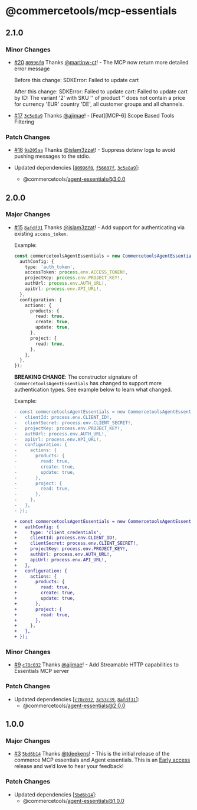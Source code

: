 # @commercetools/mcp-essentials

## 2.1.0

### Minor Changes

- [#20](https://github.com/commercetools/mcp-essentials/pull/20) [`80996f0`](https://github.com/commercetools/mcp-essentials/commit/80996f0469a23fba77c2ddaccfda397adc3884b6) Thanks [@martinw-ct](https://github.com/martinw-ct)! - The MCP now return more detailed error message

  Before this change:
  SDKError: Failed to update cart

  After this change:
  SDKError: Failed to update cart: Failed to update cart by ID: The variant '2' with SKU '<blah>' of product '<blah>' does not contain a price for currency 'EUR' country 'DE', all customer groups and all channels.

- [#17](https://github.com/commercetools/mcp-essentials/pull/17) [`3c5e8a9`](https://github.com/commercetools/mcp-essentials/commit/3c5e8a96d282135aa65d0cd02c208bb76b2d1cd7) Thanks [@ajimae](https://github.com/ajimae)! - [Feat][MCP-6] Scope Based Tools Filtering

### Patch Changes

- [#18](https://github.com/commercetools/mcp-essentials/pull/18) [`9a205aa`](https://github.com/commercetools/mcp-essentials/commit/9a205aae5289e712ebcc8241a161fbeb4caeabc8) Thanks [@islam3zzat](https://github.com/islam3zzat)! - Suppress dotenv logs to avoid pushing messages to the stdio.

- Updated dependencies [[`80996f0`](https://github.com/commercetools/mcp-essentials/commit/80996f0469a23fba77c2ddaccfda397adc3884b6), [`f56607f`](https://github.com/commercetools/mcp-essentials/commit/f56607fceb37af6f1d9c21585cf9241d722847e2), [`3c5e8a9`](https://github.com/commercetools/mcp-essentials/commit/3c5e8a96d282135aa65d0cd02c208bb76b2d1cd7)]:
  - @commercetools/agent-essentials@3.0.0

## 2.0.0

### Major Changes

- [#15](https://github.com/commercetools/mcp-essentials/pull/15) [`8afdf31`](https://github.com/commercetools/mcp-essentials/commit/8afdf317ec92397e5a4b51d87bf2936135d25941) Thanks [@islam3zzat](https://github.com/islam3zzat)! - Add support for authenticating via existing `access_token`.

  Example:

  ```ts
  const commercetoolsAgentEssentials = new CommercetoolsAgentEssentials({
    authConfig: {
      type: 'auth_token',
      accessToken: process.env.ACCESS_TOKEN!,
      projectKey: process.env.PROJECT_KEY!,
      authUrl: process.env.AUTH_URL!,
      apiUrl: process.env.API_URL!,
    },
    configuration: {
      actions: {
        products: {
          read: true,
          create: true,
          update: true,
        },
        project: {
          read: true,
        },
      },
    },
  });
  ```

  **BREAKING CHANGE**: The constructor signature of `CommercetoolsAgentEssentials` has changed to support more authentication types. See example below to learn what changed.

  Example:

  ```diff
  - const commercetoolsAgentEssentials = new CommercetoolsAgentEssentials({
  -   clientId: process.env.CLIENT_ID!,
  -   clientSecret: process.env.CLIENT_SECRET!,
  -   projectKey: process.env.PROJECT_KEY!,
  -   authUrl: process.env.AUTH_URL!,
  -   apiUrl: process.env.API_URL!,
  -   configuration: {
  -     actions: {
  -       products: {
  -         read: true,
  -         create: true,
  -         update: true,
  -       },
  -       project: {
  -         read: true,
  -       },
  -     },
  -   },
  - });

  + const commercetoolsAgentEssentials = new CommercetoolsAgentEssentials({
  +   authConfig: {
  +     type: 'client_credentials',
  +     clientId: process.env.CLIENT_ID!,
  +     clientSecret: process.env.CLIENT_SECRET!,
  +     projectKey: process.env.PROJECT_KEY!,
  +     authUrl: process.env.AUTH_URL!,
  +     apiUrl: process.env.API_URL!,
  +   },
  +   configuration: {
  +     actions: {
  +       products: {
  +         read: true,
  +         create: true,
  +         update: true,
  +       },
  +       project: {
  +         read: true,
  +       },
  +     },
  +   },
  + });
  ```

### Minor Changes

- [#9](https://github.com/commercetools/mcp-essentials/pull/9) [`c78c032`](https://github.com/commercetools/mcp-essentials/commit/c78c032a9fcdbfd3598d16774cdc449f146cc9b1) Thanks [@ajimae](https://github.com/ajimae)! - Add Streamable HTTP capabilities to Essentials MCP server

### Patch Changes

- Updated dependencies [[`c78c032`](https://github.com/commercetools/mcp-essentials/commit/c78c032a9fcdbfd3598d16774cdc449f146cc9b1), [`3c53c39`](https://github.com/commercetools/mcp-essentials/commit/3c53c3908ed3f69f79b3df8bd709f215654de2c5), [`8afdf31`](https://github.com/commercetools/mcp-essentials/commit/8afdf317ec92397e5a4b51d87bf2936135d25941)]:
  - @commercetools/agent-essentials@2.0.0

## 1.0.0

### Major Changes

- [#3](https://github.com/commercetools/mcp-essentials/pull/3) [`5bd6b14`](https://github.com/commercetools/mcp-essentials/commit/5bd6b14c61ca0bd333f9a152575aae79885adee9) Thanks [@tdeekens](https://github.com/tdeekens)! - This is the initial release of the commerce MCP essentials and Agent essentials. This is an [Early access](https://docs.commercetools.com/offering/api-compatibility#early-access) release and we’d love to hear your feedback!

### Patch Changes

- Updated dependencies [[`5bd6b14`](https://github.com/commercetools/mcp-essentials/commit/5bd6b14c61ca0bd333f9a152575aae79885adee9)]:
  - @commercetools/agent-essentials@1.0.0
